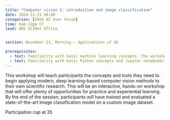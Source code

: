 ```yaml
---
title: "Computer vision I: introduction and image classification"
date: 2024-11-21 08:00
categories: [2024 AI User Forum] 
time: 9am-12pm CT
lead: ARS SCINet Office


section: November 21, Morning — Applications of AI

prerequisites:
  - text: Familiarity with basic machine learning concepts. The workshop on November 20 will provide this background, if needed.
  - text: Familiarity with basic Python concepts and Jupyter notebooks. We will offer virtual training for these skills before the Forum begins.
---
```


This workshop will teach participants the concepts and tools they need to begin applying modern, deep learning-based computer vision methods to their own scientific research. This will be an interactive, hands-on workshop that will offer plenty of opportunities for practice and experiential learning. By the end of the session, participants will have trained and evaluated a state-of-the-art image classification model on a custom image dataset.<!--excerpt--> 

Participation cap at 35